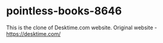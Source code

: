 # pointless-books-8646

This is the clone of Desktime.com website.
Original website - https://desktime.com/
